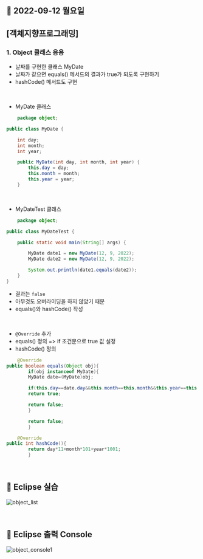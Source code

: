 ## 🔸 2022-09-12 월요일

## [객체지향프로그래밍]

### 1. Object 클래스 응용

- 날짜를 구현한 클래스 MyDate
- 날짜가 같으면 equals() 메서드의 결과가 true가 되도록 구현하기
- hashCode() 메서드도 구현

<br>

- MyDate 클래스

````java
    package object;

public class MyDate {

    int day;
    int month;
    int year;

    public MyDate(int day, int month, int year) {
        this.day = day;
        this.month = month;
        this.year = year;
    }
````

<br>

- MyDateTest 클래스

```java
    package object;

public class MyDateTest {

    public static void main(String[] args) {

        MyDate date1 = new MyDate(12, 9, 2022);
        MyDate date2 = new MyDate(12, 9, 2022);

        System.out.println(date1.equals(date2));
    }
}
```

- 결과는 `false`
- 아무것도 오버라이딩을 하지 않았기 때문
- equals()와 hashCode() 작성

<br>

- `@Override` 추가
- equals() 정의 => if 조건문으로 true 값 설정
- hashCode() 정의

```java
    @Override
public boolean equals(Object obj){
        if(obj instanceof MyDate){
        MyDate date=(MyDate)obj;

        if(this.day==date.day&&this.month==this.month&&this.year==this.year)
        return true;

        return false;
        }

        return false;
        }
```

```java
    @Override
public int hashCode(){
        return day*11+month*101+year*1001;
        }
```

<br>

## 🔖 Eclipse 실습

![object_list](https://user-images.githubusercontent.com/79084294/189676029-90d77149-a33a-4a16-9940-56c83dbe1a7c.png)

<br>

## 🔖 Eclipse 출력 Console

![object_console1](https://user-images.githubusercontent.com/79084294/189676036-a48b41d1-0acf-4452-aaf8-9cf5965d3e92.png)
